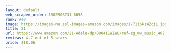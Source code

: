 ```yaml
---
layout: default 
﻿web_scraper_order: 1582906731-6658
rank: #40
image: https://images-na.ssl-images-amazon.com/images/I/71ipksWZcjL.jpg
title: 21
url: https://www.amazon.com/21-Adele/dp/B004I1WIWU/ref=zg_mw_music_40?_encoding=UTF8&psc=1&refRID=W62ZJ4MEWNEZHB0GJJHX
reviews: 4.7 out of 5 stars
price: $18.06 
---
```

